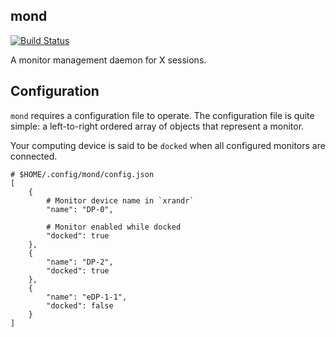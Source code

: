 mond
----

[![Build Status](https://travis-ci.org/kevr/mond.svg?branch=master)](https://travis-ci.org/kevr/mond)

A monitor management daemon for X sessions.

## Configuration

`mond` requires a configuration file to operate. The configuration file is
quite simple: a left-to-right ordered array of objects that represent a
monitor.

Your computing device is said to be `docked` when all configured monitors
are connected.

```
# $HOME/.config/mond/config.json
[
	{
		# Monitor device name in `xrandr`
		"name": "DP-0",

		# Monitor enabled while docked
		"docked": true
	},
	{
		"name": "DP-2",
		"docked": true
	},
	{
		"name": "eDP-1-1",
		"docked": false
	}
]
```

